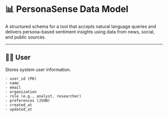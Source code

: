 # 📊 PersonaSense Data Model

A structured schema for a tool that accepts natural language queries and delivers persona-based sentiment insights using data from news, social, and public sources.

---

## 🧑‍💻 User

Stores system user information.

```plaintext
- user_id (PK)
- name
- email
- organization
- role (e.g., analyst, researcher)
- preferences (JSON)
- created_at
- updated_at
